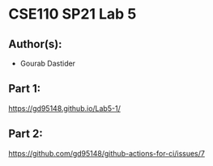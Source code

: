 # CSE110 SP21 Lab 5

## Author(s):
- Gourab Dastider

## Part 1:

https://gd95148.github.io/Lab5-1/

## Part 2:

https://github.com/gd95148/github-actions-for-ci/issues/7
